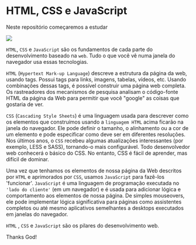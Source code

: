 # HTML, CSS e JavaScript

Neste repositório começaremos a estudar 

![](https://www.juicymedia.co.uk/application/files/4615/1838/4923/html_css_js.png)


`HTML`, `CSS` e `JavaScript` são os fundamentos de cada parte do desenvolvimento baseado na `web`. Tudo o que você vê numa janela do navegador usa essas tecnologias.

`HTML` (`Hypertext Mark-up Language`) descreve a estrutura da página da web, usando tags. Possui tags para links, imagens, tabelas, vídeos, etc. Usando combinações dessas tags, é possível construir uma página web completa. Os rastreadores dos mecanismos de pesquisa analisam o código-fonte HTML da página da Web para permitir que você "google" as coisas que gostaria de ver.

`CSS` (`Cascading Style Sheets`) é uma linguagem usada para descrever como os elementos que construímos usando a `linguagem HTML` acima ficarão na janela do navegador. Ele pode definir o tamanho, o alinhamento ou a cor de um elemento e pode especificar como deve ser em diferentes resoluções. Nos últimos anos, o `CSS` recebeu algumas atualizações interessantes (por exemplo, LESS e SASS), tornando-o mais configurável. Todo desenvolvedor web conhecerá o básico do CSS. No entanto, CSS é fácil de aprender, mas difícil de dominar.

Uma vez que tenhamos os elementos de nossa página da Web descritos por `HTML` e aprimorados por `CSS`, usamos `JavaScript` para fazê-los 'funcionar'. `JavaScript` é uma linguagem de programação executada no `'lado do cliente'` (em um navegador) e é usada para adicionar lógica e comportamento aos elementos de nossa página. De simples mouseovers, ele pode implementar lógica significativa para páginas como assistentes completos ou até mesmo aplicativos semelhantes a desktops executados em janelas do navegador.

`HTML` , `CSS` e `JavaScript` são os pilares do desenvolvimento web.







Thanks God!
